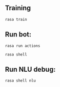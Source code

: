 ## Training

`rasa train`


## Run bot:

```rasa run actions```

```rasa shell```

## Run NLU debug:

```rasa shell nlu```
